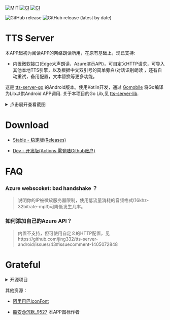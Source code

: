 ![MIT](https://img.shields.io/badge/license-MIT-green)
[![CI](https://github.com/jing332/tts-server-android/actions/workflows/release.yml/badge.svg)](https://github.com/jing332/tts-server-android/actions/workflows/release.yml)
[![CI](https://github.com/jing332/tts-server-android/actions/workflows/test.yml/badge.svg)](https://github.com/jing332/tts-server-android/actions/workflows/test.yml)

![GitHub release](https://img.shields.io/github/downloads/jing332/tts-server-android/total)
![GitHub release (latest by date)](https://img.shields.io/github/downloads/jing332/tts-server-android/latest/total)

# TTS Server
本APP起初为阅读APP的网络朗读所用，在原有基础上，现已支持:

* 内置微软接口(Edge大声朗读、Azure演示API)，可自定义HTTP请求，可导入其他本地TTS引擎，以及根据中文双引号的简单旁白/对话识别朗读 ，还有自动重试，备用配置，文本替换等更多功能。

这是 [tts-server-go](https://github.com/jing332/tts-server-go) 的Android版本。使用Kotlin开发，通过 [Gomobile](https://pkg.go.dev/golang.org/x/mobile/cmd/gomobile) 将Go编译为Lib以供Android APP调用. 关于本项目的Go Lib,见 [tts-server-lib](./tts-server-lib).

<details>
  <summary>点击展开查看截图</summary>
  
> 左图为服务转发日志界面，用于阅读APP的网络朗读。<br>
右图为系统TTS配置界面，可被使用系统TTS的APP调用。

  <img src="./images/Screenshot_Main.png" height="150px">
  <img src="./images/Screenshot_SysTTS.png" height="150px">
  
</details>

# Download

* [Stable - 稳定版(Releases)](https://github.com/jing332/tts-server-android/releases)

* [Dev - 开发版(Actions 需登陆Github账户)](https://github.com/jing332/tts-server-android/actions)

# FAQ
### Azure webscoket: bad handshake ？
> 说明你的IP被微软服务器限制，使用低流量消耗的音频格式(16khz-32bitrate-mp3)可降低发生几率。

### 如何添加自己的Azure API？ 
> 内置不支持，但可使用自定义的HTTP配置，见https://github.com/jing332/tts-server-android/issues/43#issuecomment-1405072848



# Grateful

<details>
  <summary>开源项目</summary>

| Android Application                                                             | Microsoft TTS                                                         |
|---------------------------------------------------------------------------------|-----------------------------------------------------------------------|
| [gedoor/legado](https://github.com/gedoor/legado)                               | [wxxxcxx/ms-ra-forwarder](https://github.com/wxxxcxx/ms-ra-forwarder) |
| [ag2s20150909/TTS](https://github.com/ag2s20150909/TTS)                         | [litcc/tts-server](https://github.com/litcc/tts-server)               |
| [benjaminwan/ChineseTtsTflite](https://github.com/benjaminwan/ChineseTtsTflite) | [asters1/tts](https://github.com/asters1/tts)                         |
| [yellowgreatsun/MXTtsEngine](https://github.com/yellowgreatsun/MXTtsEngine)     |
| [2dust/v2rayNG](https://github.com/2dust/v2rayNG)                               |

| Android Library                                                                                   | Description                                                                 |
|---------------------------------------------------------------------------------------------------|-----------------------------------------------------------------------------|
| [gedoor/rhino-android](https://github.com/gedoor/rhino-android)                                   | Give access to RhinoScriptEngine from the JSR223 interfaces on Android JRE. |
| [liangjingkanji/BRV](https://github.com/liangjingkanji/BRV)                                       | Android上最好的RecyclerView框架, 比 BRVAH 更简单强大                                    |
| [liangjingkanji/Net](https://github.com/liangjingkanji/Net)                                       | Android最好的网络请求工具, 比 Retrofit/OkGo 更简单易用                                     |
| [chibatching/kotpref](https://github.com/chibatching/kotpref)                                     | Android SharedPreferences delegation library for Kotlin                     |
| [google/ExoPlayer](https://github.com/google/ExoPlayer)                                           | An extensible media player for Android                                      |
| [material-components-android](https://github.com/material-components/material-components-android) | Modular and customizable Material Design UI components for Android          |
| [kotlinx.serialization](https://github.com/Kotlin/kotlinx.serialization/)                         | Kotlin multiplatform / multi-format serialization                           |
| [kotlinx.coroutine](https://github.com/Kotlin/kotlinx.coroutines)                                 | Library support for Kotlin coroutines                                       |

</details>

其他资源：
* [阿里巴巴IconFont](https://www.iconfont.cn/)
 
* [酷安@沉默_9527](https://www.coolapk.com/u/230844) 本APP图标作者
